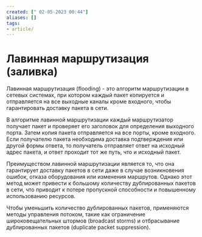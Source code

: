 ```yaml
---
created: [" 02-05-2023 00:44"]
aliases: []
tags:
- article/
---
```


# Лавинная маршрутизация (заливка)

Лавинная маршрутизация (flooding) - это алгоритм маршрутизации в сетевых системах, при котором каждый пакет копируется и отправляется на все выходные каналы кроме входного, чтобы гарантировать доставку пакета в сети.

В алгоритме лавинной маршрутизации каждый маршрутизатор получает пакет и проверяет его заголовок для определения выходного порта. Затем копия пакета отправляется на все порты, кроме входного. Если получателю пакета необходима доставка подтверждения или другой формы ответа, то получатель отправляет ответ на исходный адрес пакета, и ответ проходит тот же путь, что и исходный пакет.

Преимуществом лавинной маршрутизации является то, что она гарантирует доставку пакетов в сети даже в случае возникновения ошибок, отказа оборудования или изменения маршрутов. Однако этот метод может привести к большому количеству дублированных пакетов в сети, что приводит к потере пропускной способности и повышенному использованию ресурсов.

Чтобы уменьшить количество дублированных пакетов, применяются методы управления потоком, такие как ограничение широковещательных штормов (broadcast storms) и отбрасывание дублированных пакетов (duplicate packet suppression).

